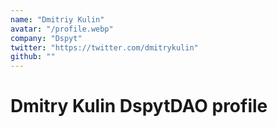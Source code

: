 ```yaml
---
name: "Dmitriy Kulin"
avatar: "/profile.webp"
company: "Dspyt"
twitter: "https://twitter.com/dmitrykulin"
github: ""
---
```


# Dmitry Kulin DspytDAO profile
